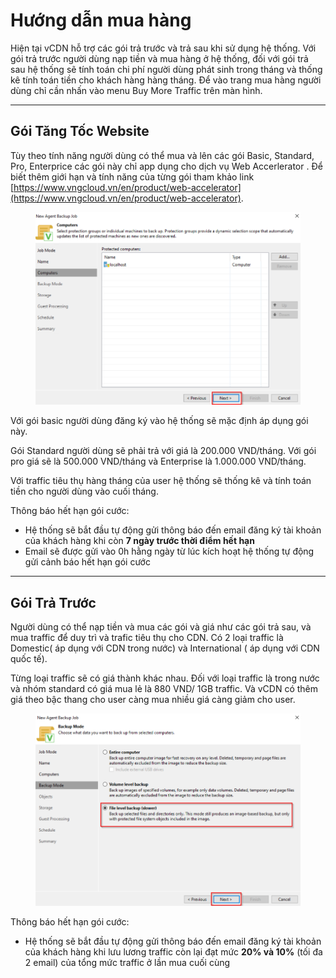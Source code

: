 # Hướng dẫn mua hàng

Hiện tại vCDN hỗ trợ các gói trả trước và trả sau khi sử dụng hệ thống. Với gói trả trước người dùng nạp tiền và mua hàng ở hệ thống, đối với gói trả sau hệ thống sẽ tính toán chi phí người dùng phát sinh trong tháng và thống kê tính toán tiền cho khách hàng hàng tháng. Để vào trang mua hàng người dùng chỉ cần nhấn vào menu Buy More Traffic trên màn hình.

***

## **Gói Tăng Tốc Website** <a href="#huongdanmuahang-goitangtocwebsite" id="huongdanmuahang-goitangtocwebsite"></a>

Tùy theo tính năng người dùng có thể mua và lên các gói Basic, Standard, Pro, Enterprice các gói này chỉ app dụng cho dịch vụ Web Accerlerator . Để biết thêm giới hạn và tính năng của từng gói tham khảo link [https://www.vngcloud.vn/en/product/web-accelerator](https://www.vngcloud.vn/en/product/web-accelerator).

<figure><img src="../.gitbook/assets/image (260).png" alt=""><figcaption></figcaption></figure>

Với gói basic người dùng đăng ký vào hệ thống sẽ mặc định áp dụng gói này.

Gói Standard người dùng sẽ phải trả với giá là 200.000 VND/tháng. Với gói pro giá sẽ là 500.000 VND/tháng và Enterprise là 1.000.000 VND/tháng.

Với traffic tiêu thụ hàng tháng của user hệ thống sẽ thống kê và tính toán tiền cho người dùng vào cuối tháng.

Thông báo hết hạn gói cước:

* Hệ thống sẽ bắt đầu tự động gửi thông báo đến email đăng ký tài khoản của khách hàng khi còn **7 ngày trước thời điểm hết hạn**
* Email sẽ được gửi vào 0h hằng ngày từ lúc kích hoạt hệ thống tự động gửi cảnh báo hết hạn gói cước

***

## **Gói Trả Trước** <a href="#huongdanmuahang-goitratruoc" id="huongdanmuahang-goitratruoc"></a>

Người dùng có thể nạp tiền và mua các gói và giá như các gói trả sau, và mua traffic để duy trì và trafic tiêu thụ cho CDN. Có 2 loại traffic là Domestic( áp dụng với CDN trong nước) và International ( áp dụng với CDN quốc tế).

Từng loại traffic sẽ có giá thành khác nhau. Đối với loại traffic là trong nước và nhóm standard có giá mua lẻ là 880 VND/ 1GB traffic. Và vCDN có thêm giá theo bậc thang cho user càng mua nhiều giá càng giảm cho user.

<figure><img src="../.gitbook/assets/image (261).png" alt=""><figcaption></figcaption></figure>

Thông báo hết hạn gói cước:

* Hệ thống sẽ bắt đầu tự động gửi thông báo đến email đăng ký tài khoản của khách hàng khi lưu lương traffic còn lại đạt mức **20% và 10%** (tối đa 2 email) của tổng mức traffic ở lần mua cuối cùng
